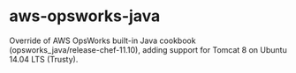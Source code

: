 aws-opsworks-java
=================
Override of AWS OpsWorks built-in Java cookbook (opsworks_java/release-chef-11.10), adding support for Tomcat 8 on Ubuntu 14.04 LTS (Trusty).
